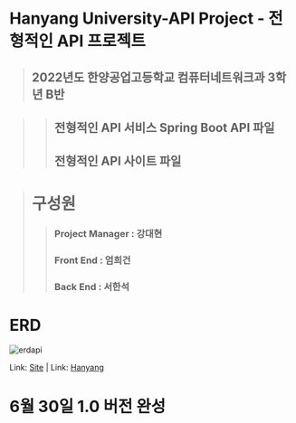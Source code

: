 # Hanyang University-API Project - 전형적인 API 프로젝트

> ## 2022년도 한양공업고등학교 컴퓨터네트워크과 3학년 B반


> > ## 전형적인 API 서비스 Spring Boot API 파일
> > ## 전형적인 API 사이트 파일




> # 구성원
> > ### Project Manager : 강대현
> > ### Front End : 엄희건
> > ### Back End : 서한석




# ERD
![erdapi](https://user-images.githubusercontent.com/56254170/177822410-7628d111-596b-4ea4-a189-8ab7a5a21824.png)

Link: [Site](https://전형.kro.kr/ "홈페이지") |
Link: [Hanyang](https://hanyang.sen.hs.kr/index.do "한양공업고등학교")



# 6월 30일 1.0 버전 완성

